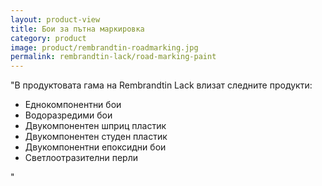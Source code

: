 ```yaml
---
layout: product-view
title: Бои за пътна маркировка
category: product
image: product/rembrandtin-roadmarking.jpg
permalink: rembrandtin-lack/road-marking-paint
---
```


"В продуктовата гама на Rembrandtin Lack влизат следните продукти:

* Еднокомпонентни бои
* Водоразредими бои
* Двукомпонентен шприц пластик
* Двукомпонентен студен пластик
* Двукомпонентни епоксидни бои
* Светлоотразителни перли

"
